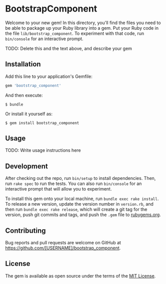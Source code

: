 # BootstrapComponent

Welcome to your new gem! In this directory, you'll find the files you need to be able to package up your Ruby library into a gem. Put your Ruby code in the file `lib/bootstrap_component`. To experiment with that code, run `bin/console` for an interactive prompt.

TODO: Delete this and the text above, and describe your gem

## Installation

Add this line to your application's Gemfile:

```ruby
gem 'bootstrap_component'
```

And then execute:

    $ bundle

Or install it yourself as:

    $ gem install bootstrap_component

## Usage

TODO: Write usage instructions here

## Development

After checking out the repo, run `bin/setup` to install dependencies. Then, run `rake spec` to run the tests. You can also run `bin/console` for an interactive prompt that will allow you to experiment.

To install this gem onto your local machine, run `bundle exec rake install`. To release a new version, update the version number in `version.rb`, and then run `bundle exec rake release`, which will create a git tag for the version, push git commits and tags, and push the `.gem` file to [rubygems.org](https://rubygems.org).

## Contributing

Bug reports and pull requests are welcome on GitHub at https://github.com/[USERNAME]/bootstrap_component.


## License

The gem is available as open source under the terms of the [MIT License](http://opensource.org/licenses/MIT).


